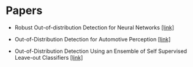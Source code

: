 # Papers

- Robust Out-of-distribution Detection for Neural Networks [[link]](https://arxiv.org/abs/2003.09711)

- Out-of-Distribution Detection for Automotive Perception [[link]](https://arxiv.org/abs/2011.01413)

- Out-of-Distribution Detection Using an Ensemble of Self Supervised Leave-out Classifiers [[link]](https://arxiv.org/abs/1809.03576)
